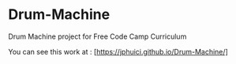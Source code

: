 # Drum-Machine
Drum Machine project for Free Code Camp Curriculum


You can see this work at : [https://jphuici.github.io/Drum-Machine/]
